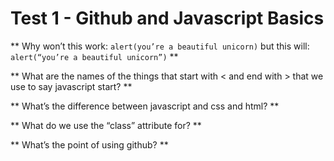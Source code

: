 
# Test 1 - Github and Javascript Basics

** Why won’t this work: `alert(you’re a beautiful unicorn)` but this will: `alert(“you’re a beautiful unicorn”)` **

** What are the names of the things that start with < and end with > that we use to say javascript start? **

** What’s the difference between javascript and css and html? **

** What do we use the “class” attribute for? **

** What’s the point of using github? **
